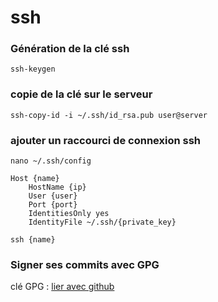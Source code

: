ssh
===

### Génération de la clé ssh

    ssh-keygen

### copie de la clé sur le serveur

    ssh-copy-id -i ~/.ssh/id_rsa.pub user@server

### ajouter un raccourci de connexion ssh


    nano ~/.ssh/config
    
    Host {name}
        HostName {ip}
        User {user}
        Port {port}
        IdentitiesOnly yes
        IdentityFile ~/.ssh/{private_key}
        
    ssh {name}
    

### Signer ses commits avec GPG

clé GPG : [lier avec github](https://medium.com/@timmywil/sign-your-commits-on-github-with-gpg-566f07762a43)
    
